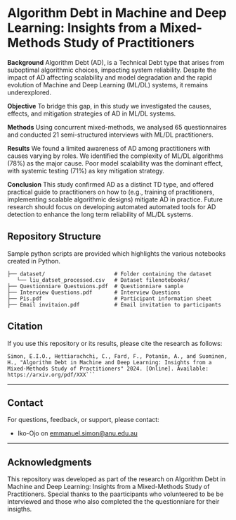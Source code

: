 
# **Algorithm Debt in Machine and Deep Learning: Insights from a Mixed-Methods Study of Practitioners**

**Background** Algorithm Debt (AD), is a Technical Debt type that arises from suboptimal algorithmic choices, impacting system reliability. Despite the impact of AD affecting scalability and model degradation and the rapid evolution of Machine and Deep Learning (ML/DL) systems, it remains underexplored.

**Objective** To bridge this gap, in this study we investigated the causes, effects, and mitigation strategies of AD in ML/DL systems. 


**Methods** Using concurrent mixed-methods, we analysed 65 questionnaires and conducted 21 semi-structured interviews with ML/DL practitioners.

**Results** We found a limited awareness of AD among practitioners with causes varying by roles. We identified the complexity of ML/DL algorithms (78\%) as the major cause. Poor model scalability was the dominant effect, with systemic testing (71\%) as key mitigation strategy.

**Conclusion** This study confirmed AD as a distinct TD type, and offered practical guide to practitioners on how to (e.g., training of practitioners, implementing scalable algorithmic designs) mitigate AD in practice. Future research should focus on developing automated automated tools for AD detection to enhance the long term reliability of ML/DL systems.


## **Repository Structure**
Sample python scripts are provided which highlights the various notebooks created in Python.
```
├── dataset/                      # Folder containing the dataset
   └── liu_datset_processed.csv   # Dataset filenotebooks/                       
├── Questionniare Questuions.pdf  # Questionniare sample
├── Interview Questions.pdf       # Interview Questions
├── Pis.pdf                       # Participant information sheet
├── Email invitaion.pdf           # Email invitation to participants
```


## **Citation**

If you use this repository or its results, please cite the research as follows:

```plaintext
Simon, E.I.O., Hettiarachchi, C., Fard, F., Potanin, A., and Suominen, H., "Algorithm Debt in Machine and Deep Learning: Insights from a Mixed-Methods Study of Practitioners" 2024. [Online]. Available: https://arxiv.org/pdf/XXX```
```
---

## **Contact**

For questions, feedback, or support, please contact:

- Iko-Ojo on emmanuel.simon@anu.edu.au

---

## **Acknowledgments**

This repository was developed as part of the research on Algorithm Debt in Machine and Deep Learning: Insights from a Mixed-Methods Study of Practitioners. Special thanks to the paarticipants who volunteered to be be interviewed and those who also completed the the questionniare for their insigths.

